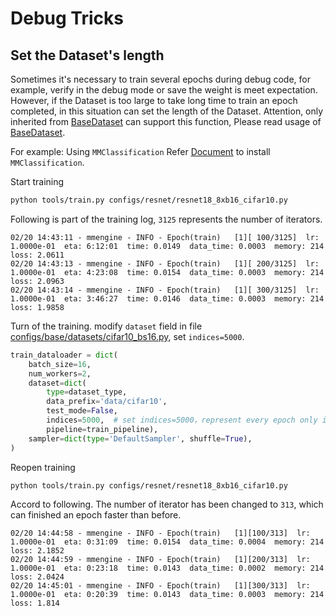 # Debug Tricks

## Set the Dataset's length

Sometimes it's necessary to train several epochs during debug code, for example, verify in the debug mode or save the weight is meet expectation. However, if the Dataset is too large to take long time to train an epoch completed, in this situation can set the length of the Dataset. Attention, only inherited from [BaseDataset](mmengine.dataset.BaseDataset) can support this function, Please read usage of [BaseDataset](../advanced_tutorials/basedataset.md).

For example: Using `MMClassification` Refer [Document](https://mmclassification.readthedocs.io/en/dev-1.x/get_started.html) to install `MMClassification`.

Start training

```bash
python tools/train.py configs/resnet/resnet18_8xb16_cifar10.py
```

Following is part of the training log, `3125` represents the number of iterators.

```
02/20 14:43:11 - mmengine - INFO - Epoch(train)   [1][ 100/3125]  lr: 1.0000e-01  eta: 6:12:01  time: 0.0149  data_time: 0.0003  memory: 214  loss: 2.0611
02/20 14:43:13 - mmengine - INFO - Epoch(train)   [1][ 200/3125]  lr: 1.0000e-01  eta: 4:23:08  time: 0.0154  data_time: 0.0003  memory: 214  loss: 2.0963
02/20 14:43:14 - mmengine - INFO - Epoch(train)   [1][ 300/3125]  lr: 1.0000e-01  eta: 3:46:27  time: 0.0146  data_time: 0.0003  memory: 214  loss: 1.9858
```

Turn of the training. modify `dataset` field in file [configs/base/datasets/cifar10_bs16.py](https://github.com/open-mmlab/mmclassification/blob/dev-1.x/configs/_base_/datasets/cifar10_bs16.py), set `indices=5000`.

```python
train_dataloader = dict(
    batch_size=16,
    num_workers=2,
    dataset=dict(
        type=dataset_type,
        data_prefix='data/cifar10',
        test_mode=False,
        indices=5000,  # set indices=5000，represent every epoch only iterator 5000 samples
        pipeline=train_pipeline),
    sampler=dict(type='DefaultSampler', shuffle=True),
)
```

Reopen training

```bash
python tools/train.py configs/resnet/resnet18_8xb16_cifar10.py
```

Accord to following. The number of iterator has been changed to `313`, which can finished an epoch faster than before.

```
02/20 14:44:58 - mmengine - INFO - Epoch(train)   [1][100/313]  lr: 1.0000e-01  eta: 0:31:09  time: 0.0154  data_time: 0.0004  memory: 214  loss: 2.1852
02/20 14:44:59 - mmengine - INFO - Epoch(train)   [1][200/313]  lr: 1.0000e-01  eta: 0:23:18  time: 0.0143  data_time: 0.0002  memory: 214  loss: 2.0424
02/20 14:45:01 - mmengine - INFO - Epoch(train)   [1][300/313]  lr: 1.0000e-01  eta: 0:20:39  time: 0.0143  data_time: 0.0003  memory: 214  loss: 1.814
```
